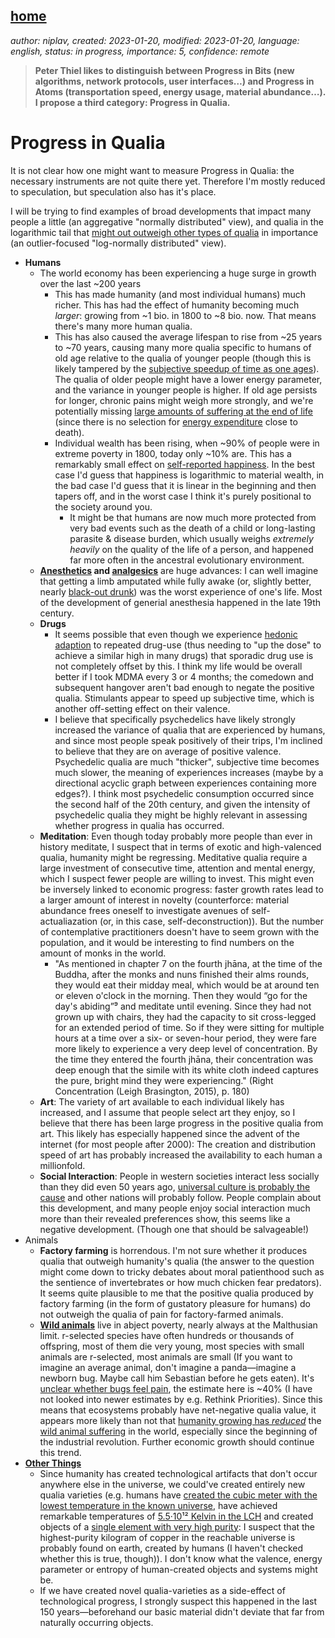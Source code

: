 [home](./index.md)
------------------

*author: niplav, created: 2023-01-20, modified: 2023-01-20, language: english, status: in progress, importance: 5, confidence: remote*

> __Peter Thiel likes to distinguish between Progress in Bits (new
algorithms, network protocols, user interfaces…) and Progress in Atoms
(transportation speed, energy usage, material abundance…). I propose
a third category: Progress in Qualia.__

Progress in Qualia
===================

It is not clear how one might want to measure Progress in Qualia:
the necessary instruments<!--TODO: link to the qualiascope post)-->
are not quite there yet. Therefore I'm mostly reduced to speculation,
but speculation also has it's place.

I will be trying to find examples of broad
developments that impact many people a little (an aggregative "normally distributed" view), and
qualia in the logarithmic tail that [might out outweigh other types of
qualia](https://forum.effectivealtruism.org/posts/gtGe8WkeFvqucYLAF/logarithmic-scales-of-pleasure-and-pain-rating-ranking-and "Logarithmic Scales of Pleasure and Pain: Rating, Ranking, and Comparing Peak Experiences Suggest the Existence of Long Tails for Bliss and Suffering")
in importance (an outlier-focused "log-normally distributed" view).

* __Humans__
	* The world economy has been experiencing a huge surge in growth over the last ~200 years
		* This has made humanity (and most individual humans) much richer. This has had the effect of humanity becoming much *larger*: growing from ~1 bio. in 1800 to ~8 bio. now. That means there's many more human qualia.
		* This has also caused the average lifespan to rise from ~25 years to ~70 years, causing many more qualia specific to humans of old age relative to the qualia of younger people (though this is likely tampered by the [subjective speedup of time as one ages](https://en.wikipedia.org/wiki/Time_perception#Changes_with_age)). The qualia of older people might have a lower energy parameter, and the variance in younger people is higher. If old age persists for longer, chronic pains might weigh more strongly, and we're potentially missing [large amounts of suffering at the end of life](https://slatestarcodex.com/2013/07/17/who-by-very-slow-decay/) (since there is no selection for [energy expenditure](https://reflectivedisequilibrium.blogspot.com/2012/03/are-pain-and-pleasure-equally-energy.html) close to death).
		* Individual wealth has been rising, when ~90% of people were in extreme poverty in 1800, today only ~10% are. This has a remarkably small effect on [self-reported happiness](https://forum.effectivealtruism.org/posts/gCDsAj3K5gcZvGgbg/will-faster-economic-growth-make-us-happier-the-relevance-of). In the best case I'd guess that happiness is logarithmic to material wealth, in the bad case I'd guess that it is linear in the beginning and then tapers off, and in the worst case I think it's purely positional to the society around you.
			* It might be that humans are now much more protected from very bad events such as the death of a child or long-lasting parasite & disease burden, which usually weighs *extremely heavily* on the quality of the life of a person, and happened far more often in the ancestral evolutionary environment.
	* __[Anesthetics](https://en.wikipedia.org/wiki/Anesthetic) and [analgesics](https://en.wikipedia.org/wiki/Analgesic)__ are huge advances: I can well imagine that getting a limb amputated while fully awake (or, slightly better, nearly [black-out drunk](https://en.wikipedia.org/wiki/Anesthesia#History)) was the worst experience of one's life. Most of the development of generial anesthesia happened in the late 19th century.
	* __Drugs__
		* It seems possible that even though we experience [hedonic adaption](https://en.wikipedia.org/wiki/Hedonic_treadmill) to repeated drug-use (thus needing to "up the dose" to achieve a similar high in many drugs<!--TODO: find a cite?-->) that sporadic drug use is not completely offset by this. I think my life would be overall better if I took MDMA every 3 or 4 months; the comedown and subsequent hangover aren't bad enough to negate the positive qualia. Stimulants appear to speed up subjective time, which is another off-setting effect on their valence.
		* I believe that specifically psychedelics have likely strongly increased the variance of qualia that are experienced by humans, and since most people speak positively of their trips, I'm inclined to believe that they are on average of positive valence. Psychedelic qualia are much "thicker", subjective time becomes much slower, the meaning of experiences increases (maybe by a directional acyclic graph between experiences containing more edges?<!--TODO: link pseudo-time arrow-->). I think most psychedelic consumption occurred since the second half of the 20th century, and given the intensity of psychedelic qualia they might be highly relevant in assessing whether progress in qualia has occurred.
	* __Meditation__: Even though today probably more people than ever in history meditate<!--TODO: source?-->, I suspect that in terms of exotic and high-valenced qualia, humanity might be regressing. Meditative qualia require a large investment of consecutive time, attention and mental energy, which I suspect fewer people are willing to invest. This might even be inversely linked to economic progress: faster growth rates lead to a larger amount of interest in novelty (counterforce: material abundance frees oneself to investigate avenues of self-actualiazation (or, in this case, self-deconstruction)). But the number of contemplative practitioners doesn't have to seem grown with the population, and it would be interesting to find numbers on the amount of monks in the world.
		* "As mentioned in chapter 7 on the fourth jhāna, at the time of the Buddha, after the monks and nuns finished their alms rounds, they would eat their midday meal, which would be at around ten or eleven o'clock in the morning. Then they would “go for the day's abiding”⁹ and meditate until evening. Since they had not grown up with chairs, they had the capacity to sit cross-legged for an extended period of time. So if they were sitting for multiple hours at a time over a six- or seven-hour period, they were fare more likely to experience a very deep level of concentration. By the time they entered the fourth jhāna, their concentration was deep enough that the simile with its white cloth indeed captures the pure, bright mind they were experiencing." (Right Concentration (Leigh Brasington, 2015), p. 180)
	* __Art__: The variety of art available to each individual likely has increased, and I assume that people select art they enjoy, so I believe that there has been large progress in the positive qualia from art. This likely has especially happened since the advent of the internet (for most people after 2000): The creation and distribution speed of art has probably increased the availability to each human a millionfold.
	* __Social Interaction__: People in western societies interact less socially than they did even 50 years ago<!--TODO: source-->, [universal culture is probably the cause](http://slatestarcodex.com/2016/07/25/how-the-west-was-won/) and other nations will probably follow. People complain about this development, and many people enjoy social interaction much more than their revealed preferences show, this seems like a negative development. (Though one that should be salvageable!)
* Animals
	* __Factory farming__ is horrendous. I'm not sure whether it produces qualia that outweigh humanity's qualia (the answer to the question might come down to tricky debates about moral patienthood such as the sentience of invertebrates or how much chicken fear predators). It seems quite plausible to me that the positive qualia produced by factory farming (in the form of gustatory pleasure for humans) do not outweigh the qualia of pain for factory-farmed animals.
	* __[Wild animals](https://foundational-research.org/the-importance-of-wild-animal-suffering/)__ live in abject poverty, nearly always at the Malthusian limit. r-selected species have often hundreds or thousands of offspring, most of them die very young, most species with small animals are r-selected, most animals are small (If you want to imagine an average animal, don't imagine a panda—imagine a newborn bug. Maybe call him Sebastian before he gets eaten). It's [unclear whether bugs feel pain](https://reducing-suffering.org/do-bugs-feel-pain/), the estimate here is ~40% (I have not looked into newer estimates by e.g. Rethink Priorities). Since this means that ecosystems probably have net-negative qualia value, it appears more likely than not that [humanity growing has *reduced*](https://reducing-suffering.org/humanitys-net-impact-on-wild-animal-suffering/) the [wild animal suffering](https://reducing-suffering.org/hanpp-krausmann-et-al-2013/) in the world, especially since the beginning of the industrial revolution. Further economic growth should continue this trend.
* __[Other Things](https://opentheory.net/2019/09/whats-out-there/index.html)__
	* Since humanity has created technological artifacts that don't occur anywhere else in the universe, we could've created entirely new qualia varieties (e.g. humans have [created the cubic meter with the lowest temperature in the known universe](https://en.wikipedia.org/Absolute_zero#Very_low_temperatures), have achieved remarkable temperatures of [5.5·10¹² Kelvin in the LCH](https://en.wikipedia.org/wiki/Orders_of_magnitude_\(temperature\)) and created objects of a [single element with very high purity](https://en.wikipedia.org/wiki/Alternative_approaches_to_redefining_the_kilogram#Avogadro_project): I suspect that the highest-purity kilogram of copper in the reachable universe is probably found on earth, created by humans (I haven't checked whether this is true, though)). I don't know what the valence, energy parameter or entropy of human-created objects and systems might be.
	* If we have created novel qualia-varieties as a side-effect of technological progress, I strongly suspect this happened in the last 150 years—beforehand our basic material didn't deviate that far from naturally occurring objects.
